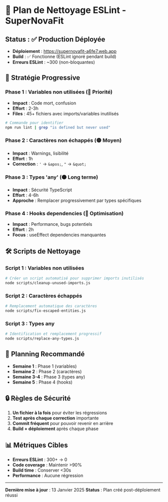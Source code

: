 # 🧹 Plan de Nettoyage ESLint - SuperNovaFit

## Status : ✅ Production Déployée

- **Déploiement** : https://supernovafit-a6fe7.web.app
- **Build** : ✅ Fonctionne (ESLint ignoré pendant build)
- **Erreurs ESLint** : ~300 (non-bloquantes)

## 🎯 Stratégie Progressive

### Phase 1 : Variables non utilisées (🔴 Priorité)

- **Impact** : Code mort, confusion
- **Effort** : 2-3h
- **Files** : 45+ fichiers avec imports/variables inutilisés

```bash
# Commande pour identifier
npm run lint | grep "is defined but never used"
```

### Phase 2 : Caractères non échappés (🟡 Moyen)

- **Impact** : Warnings, lisibilité
- **Effort** : 1h
- **Correction** : `'` → `&apos;`, `"` → `&quot;`

### Phase 3 : Types 'any' (🟠 Long terme)

- **Impact** : Sécurité TypeScript
- **Effort** : 4-6h
- **Approche** : Remplacer progressivement par types spécifiques

### Phase 4 : Hooks dependencies (🔵 Optimisation)

- **Impact** : Performance, bugs potentiels
- **Effort** : 2h
- **Focus** : useEffect dependencies manquantes

## 🛠️ Scripts de Nettoyage

### Script 1 : Variables non utilisées

```bash
# Créer un script automatisé pour supprimer imports inutilisés
node scripts/cleanup-unused-imports.js
```

### Script 2 : Caractères échappés

```bash
# Remplacement automatique des caractères
node scripts/fix-escaped-entities.js
```

### Script 3 : Types any

```bash
# Identification et remplacement progressif
node scripts/replace-any-types.js
```

## 📅 Planning Recommandé

- **Semaine 1** : Phase 1 (variables)
- **Semaine 2** : Phase 2 (caractères)
- **Semaine 3-4** : Phase 3 (types any)
- **Semaine 5** : Phase 4 (hooks)

## 🔒 Règles de Sécurité

1. **Un fichier à la fois** pour éviter les régressions
2. **Test après chaque correction** importante
3. **Commit fréquent** pour pouvoir revenir en arrière
4. **Build + déploiement** après chaque phase

## 📊 Métriques Cibles

- **Erreurs ESLint** : 300+ → 0
- **Code coverage** : Maintenir >90%
- **Build time** : Conserver <30s
- **Performance** : Aucune régression

---

**Dernière mise à jour** : 13 Janvier 2025
**Status** : Plan créé post-déploiement réussi

